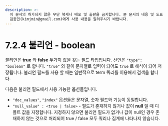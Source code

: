 ```yaml
---
description: >-
  이 문서의 허가되지 않은 무단 복제나 배포 및 출판을 금지합니다. 본 문서의 내용 및 도표 등을 인용하고자 하는 경우 출처를 명시하고
  김종민(kimjmin@gmail.com)에게 사용 내용을 알려주시기 바랍니다.
---
```


# 7.2.4 불리언 - boolean

  불리언은 **true** 와 **false** 두가지 값을 갖는 필드 타입입니다. 선언은 `"type": "boolean"` 로 합니다. `"true"` 와 같이 문자열로 입력이 되어도 `true` 로 해석이 되어 저장됩니다. 불리언 필드를 사용 할 때는 일반적으로 term 쿼리를 이용해서 검색을 합니다.

  다음은 불리언 필드에서 사용 가능한 옵션들입니다.

* `"doc_values"`, `"index"` 옵션들은 문자열, 숫자 필드와 기능이 동일합니다.
* `"null_value" : <true | false>`  - 필드가 존재하지 않거나 값이 **null** 일 때 디폴트 값을 지정합니다. 지정하지 않으면 불리언 필드가 없거나 값이 null인 경우 존재하지 않는 것으로 처리되어 true / false 모두 쿼리나 집계에 나타나지 않습니다.

